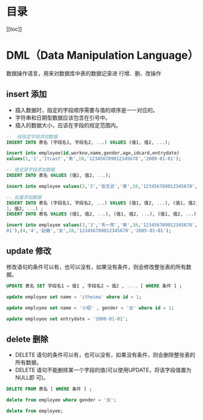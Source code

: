 # 目录
[[toc]]
# DML（Data Manipulation Language）

数据操作语言，用来对数据库中表的数据记录进 行增、删、改操作

## insert 添加

-  插入数据时，指定的字段顺序需要与值的顺序是一一对应的。  
-  字符串和日期型数据应该包含在引号中。  
-  插入的数据大小，应该在字段的规定范围内。  

~~~sql
--  给指定字段添加数据
INSERT INTO 表名 (字段名1, 字段名2, ...) VALUES (值1, 值2, ...);

insert into employee(id,workno,name,gender,age,idcard,entrydate)
values(1,'1','Itcast','男',10,'123456789012345678','2000-01-01');

-- 给全部字段添加数据
INSERT INTO 表名 VALUES (值1, 值2, ...);

insert into employee values(2,'2','张无忌','男',18,'123456789012345670','2005-01-01');

-- 批量添加数据
INSERT INTO 表名 (字段名1, 字段名2, ...) VALUES (值1, 值2, ...), (值1, 值2, ...), (值
1, 值2, ...) ;
INSERT INTO 表名 VALUES (值1, 值2, ...), (值1, 值2, ...), (值1, 值2, ...) ;

insert into employee values(3,'3','韦一笑','男',38,'123456789012345670','2005-01-
01'),(4,'4','赵敏','女',18,'123456789012345670','2005-01-01');
~~~

## update 修改

修改语句的条件可以有，也可以没有，如果没有条件，则会修改整张表的所有数据。  

~~~sql
UPDATE 表名 SET 字段名1 = 值1 , 字段名2 = 值2 , .... [ WHERE 条件 ] ;

update employee set name = 'itheima' where id = 1;

update employee set name = '小昭' , gender = '女' where id = 1;

update employee set entrydate = '2008-01-01';
~~~

## delete 删除

-  DELETE 语句的条件可以有，也可以没有，如果没有条件，则会删除整张表的所有数据。  
-  DELETE 语句不能删除某一个字段的值(可以使用UPDATE，将该字段值置为NULL即 可)。  

~~~sql
DELETE FROM 表名 [ WHERE 条件 ] ;

delete from employee where gender = '女';

delete from employee;
~~~

